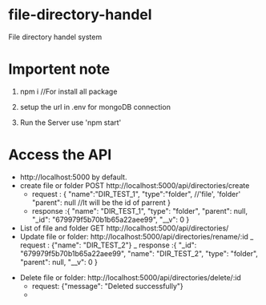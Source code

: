 # file-directory-handel

File directory handel system

# Importent note

1. npm i //For install all package

2. setup the url in .env for mongoDB connection

3. Run the Server use 'npm start'

# Access the API

- http://localhost:5000 by default.
- create file or folder POST http://localhost:5000/api/directories/create
  - request : {
    "name":"DIR_TEST_1",
    "type":"folder", //'file', 'folder'
    "parent": null //It will be the id of parrent
    }
  - response :{
    "name": "DIR_TEST_1",
    "type": "folder",
    "parent": null,
    "\_id": "679979f5b70b1b65a22aee99",
    "\_\_v": 0
    }
- List of file and folder GET http://localhost:5000/api/directories/
- Update file or folder: http://localhost:5000/api/directories/rename/:id
  _ request : {"name": "DIR_TEST_2"}
  _ response :{
  "\_id": "679979f5b70b1b65a22aee99",
  "name": "DIR_TEST_2",
  "type": "folder",
  "parent": null,
  "\_\_v": 0
  }
* Delete file or folder: http://localhost:5000/api/directories/delete/:id
    * request: {"message": "Deleted successfully"}
    * 